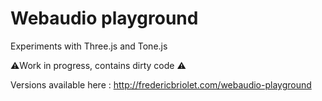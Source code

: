 # Webaudio playground
Experiments with Three.js and Tone.js 

⚠️Work in progress, contains dirty code ⚠️


Versions available here :
http://fredericbriolet.com/webaudio-playground
